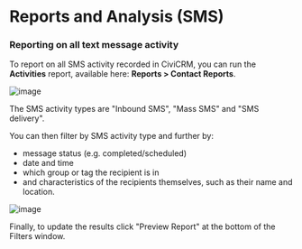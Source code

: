 # Reports and Analysis (SMS)

### Reporting on all text message activity

To report on all SMS activity recorded in CiviCRM, you can run the
**Activities** report, available here: **Reports > Contact Reports**.

![image](../img/contact_report_listing.png) 


The SMS activity types are "Inbound SMS", "Mass SMS" and "SMS delivery".

You can then filter by SMS activity type and further by:

-   message status (e.g. completed/scheduled)
-   date and time
-   which group or tag the recipient is in
-   and characteristics of the recipients themselves, such as their name
    and location.

![image](../img/SMS_types.png) 


Finally, to update the results click "Preview Report" at the bottom of
the Filters window.
